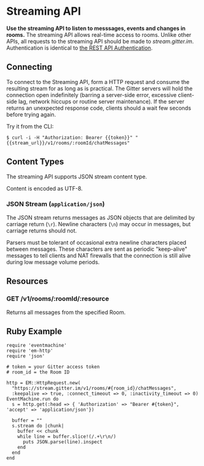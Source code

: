 # Streaming API

**Use the streaming API to listen to messsages, events and changes in rooms.** The streaming API allows real-time access to rooms. Unlike other APIs, all requests to the streaming API should be made to *stream.gitter.im*. Authentication is identical to [the REST API Authentication](authentication).

## Connecting

To connect to the Streaming API, form a HTTP request and consume the resulting stream for as long as is practical. The Gitter servers will hold the connection open indefinitely (barring a server-side error, excessive client-side lag, network hiccups or routine server maintenance). If the server returns an unexpected response code, clients should a wait few seconds before trying again.

Try it from the CLI:
```
$ curl -i -H "Authorization: Bearer {{token}}" "{{stream_url}}/v1/rooms/:roomId/chatMessages"
```

## Content Types

The streaming API supports JSON stream content type.

Content is encoded as UTF-8.

### JSON Stream (`application/json`)

The JSON stream returns messages as JSON objects that are delimited by carriage return (`\r`). Newline characters (`\n`) may occur in messages, but carriage returns should not.

Parsers must be tolerant of occasional extra newline characters placed between messages. These characters are sent as periodic "keep-alive" messages to tell clients and NAT firewalls that the connection is still alive during low message volume periods.

## Resources

### GET /v1/rooms/:roomId/:resource

Returns all messages from the specified Room.

## Ruby Example

    require 'eventmachine'
    require 'em-http'
    require 'json'

    # token = your Gitter access token
    # room_id = the Room ID

    http = EM::HttpRequest.new(
      "https://stream.gitter.im/v1/rooms/#{room_id}/chatMessages",
      :keepalive => true, :connect_timeout => 0, :inactivity_timeout => 0)
    EventMachine.run do
      s = http.get(:head => { 'Authorization' => "Bearer #{token}", 'accept' => 'application/json'})

      buffer = ""
      s.stream do |chunk|
        buffer << chunk
        while line = buffer.slice!(/.+\r\n/)
          puts JSON.parse(line).inspect
        end
      end
    end

